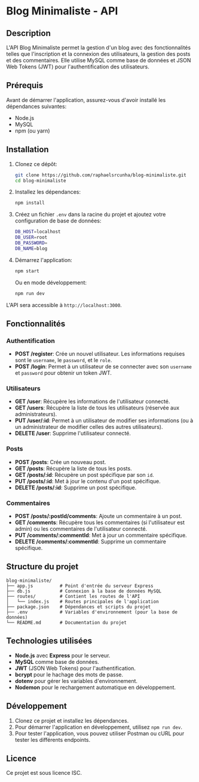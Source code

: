 
# Blog Minimaliste - API

## Description
L'API Blog Minimaliste permet la gestion d'un blog avec des fonctionnalités telles que l'inscription et la connexion des utilisateurs, la gestion des posts et des commentaires. Elle utilise MySQL comme base de données et JSON Web Tokens (JWT) pour l'authentification des utilisateurs.

## Prérequis
Avant de démarrer l'application, assurez-vous d'avoir installé les dépendances suivantes:

- Node.js
- MySQL
- npm (ou yarn)

## Installation

1. Clonez ce dépôt:
   ```bash
   git clone https://github.com/raphaelsrcunha/blog-minimaliste.git
   cd blog-minimaliste
   ```

2. Installez les dépendances:
   ```bash
   npm install
   ```

3. Créez un fichier `.env` dans la racine du projet et ajoutez votre configuration de base de données:
   ```bash
   DB_HOST=localhost
   DB_USER=root
   DB_PASSWORD=
   DB_NAME=blog
   ```

4. Démarrez l'application:
   ```bash
   npm start
   ```

   Ou en mode développement:
   ```bash
   npm run dev
   ```

L'API sera accessible à `http://localhost:3000`.

## Fonctionnalités

### Authentification

- **POST /register**: Crée un nouvel utilisateur. Les informations requises sont le `username`, le `password`, et le `role`.
- **POST /login**: Permet à un utilisateur de se connecter avec son `username` et `password` pour obtenir un token JWT.

### Utilisateurs

- **GET /user**: Récupère les informations de l'utilisateur connecté.
- **GET /users**: Récupère la liste de tous les utilisateurs (réservée aux administrateurs).
- **PUT /user/:id**: Permet à un utilisateur de modifier ses informations (ou à un administrateur de modifier celles des autres utilisateurs).
- **DELETE /user**: Supprime l'utilisateur connecté.

### Posts

- **POST /posts**: Crée un nouveau post.
- **GET /posts**: Récupère la liste de tous les posts.
- **GET /posts/:id**: Récupère un post spécifique par son `id`.
- **PUT /posts/:id**: Met à jour le contenu d'un post spécifique.
- **DELETE /posts/:id**: Supprime un post spécifique.

### Commentaires

- **POST /posts/:postId/comments**: Ajoute un commentaire à un post.
- **GET /comments**: Récupère tous les commentaires (si l'utilisateur est admin) ou les commentaires de l'utilisateur connecté.
- **PUT /comments/:commentId**: Met à jour un commentaire spécifique.
- **DELETE /comments/:commentId**: Supprime un commentaire spécifique.

## Structure du projet

```
blog-minimaliste/
├── app.js          # Point d'entrée du serveur Express
├── db.js           # Connexion à la base de données MySQL
├── routes/         # Contient les routes de l'API
│   └── index.js    # Routes principales de l'application
├── package.json    # Dépendances et scripts du projet
├── .env            # Variables d'environnement (pour la base de données)
└── README.md       # Documentation du projet
```

## Technologies utilisées

- **Node.js** avec **Express** pour le serveur.
- **MySQL** comme base de données.
- **JWT** (JSON Web Tokens) pour l'authentification.
- **bcrypt** pour le hachage des mots de passe.
- **dotenv** pour gérer les variables d'environnement.
- **Nodemon** pour le rechargement automatique en développement.

## Développement

1. Clonez ce projet et installez les dépendances.
2. Pour démarrer l'application en développement, utilisez `npm run dev`.
3. Pour tester l'application, vous pouvez utiliser Postman ou cURL pour tester les différents endpoints.

## Licence

Ce projet est sous licence ISC.

